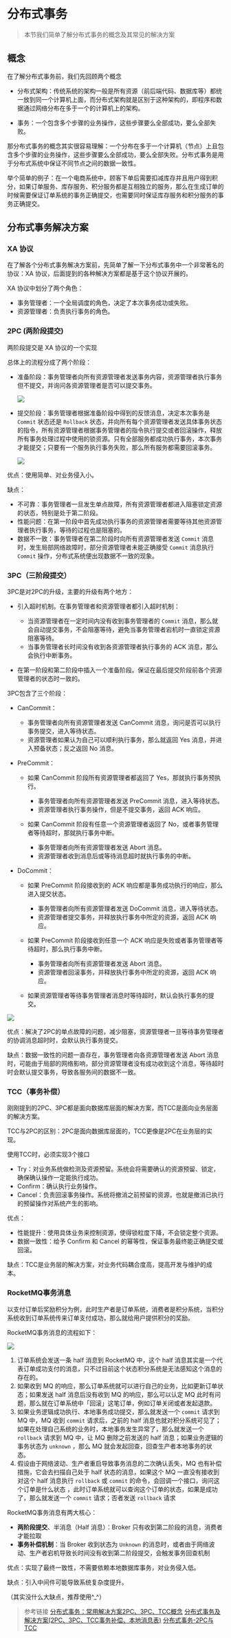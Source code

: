 # 分布式事务

> 本节我们简单了解分布式事务的概念及其常见的解决方案

## 概念

在了解分布式事务前，我们先回顾两个概念

- 分布式架构：传统系统的架构一般是所有资源（前后端代码、数据库等）都统一放到同一个计算机上面，而分布式架构就是区别于这种架构的，即程序和数据通过网络分布在多于一个的计算机上的架构。

- 事务：一个包含多个步骤的业务操作，这些步骤要么全部成功，要么全部失败。

那分布式事务的概念其实很容易理解：一个分布在多于一个计算机（节点）上且包含多个步骤的业务操作，这些步骤要么全部成功，要么全部失败。分布式事务是用于分布式系统中保证不同节点之间的数据一致性。

举个简单的例子：在一个电商系统中，顾客下单后需要扣减库存并且用户得到积分，如果订单服务、库存服务、积分服务都是互相独立的服务，那么在生成订单的时候需要保证订单系统的事务正确提交，也需要同时保证库存服务和积分服务的事务正确提交。


## 分布式事务解决方案


### XA 协议

在了解各个分布式事务解决方案前，先简单了解一下分布式事务中一个非常著名的协议：XA 协议，后面提到的各种解决方案都是基于这个协议开展的。

XA 协议中划分了两个角色：

- 事务管理者：一个全局调度的角色，决定了本次事务成功或失败。
- 资源管理者：负责执行事务的角色。


### 2PC (两阶段提交)

两阶段提交是 XA 协议的一个实现

总体上的流程分成了两个阶段：

- 准备阶段：事务管理者向所有资源管理者发送事务内容，资源管理者执行事务但不提交，并询问各资源管理者是否可以提交事务。
  
  ![](https://wingbun-notes-image.oss-cn-guangzhou.aliyuncs.com/images/20201118174832330.png)

- 提交阶段：事务管理者根据准备阶段中得到的反馈消息，决定本次事务是 `Commit` 状态还是 `Rollback` 状态，并向所有每个资源管理者发送具体事务状态的指令，所有资源管理者根据事务管理者的指令执行提交或者回滚操作，释放所有事务处理过程中使用的锁资源。只有全部服务都成功执行事务，本次事务才能提交；只要有一个服务执行事务失败，那么所有服务都需要回滚事务。
  
  ![](https://wingbun-notes-image.oss-cn-guangzhou.aliyuncs.com/images/20201118174947450.png)

优点：使用简单、对业务侵入小。

缺点：

- 不可靠：事务管理者一旦发生单点故障，所有资源管理者都进入阻塞锁定资源的状态，特别是处于第二阶段。
- 性能问题：在第一阶段中首先成功执行事务的资源管理者需要等待其他资源管理者执行事务，等待的过程也是阻塞的。
- 数据不一致：事务管理者在第二阶段时向所有资源管理者发送 `Commit` 消息时，发生局部网络故障时，部分资源管理者未能正确接受 `Commit` 消息执行 `Commit` 操作，分布式系统便出现数据不一致的现象。


### 3PC（三阶段提交）

3PC是对2PC的升级，主要的升级有两个地方：

- 引入超时机制。在事务管理者和资源管理者都引入超时机制：
  
  - 当资源管理者在一定时间内没有收到事务管理者的 `Commit` 消息，那么就会自动提交事务，不会阻塞等待，避免当事务管理者宕机时一直锁定资源阻塞等待。
  - 当事务管理者长时间没有收到各资源管理者执行事务的 ACK 消息，那么会执行中断事务。

- 在第一阶段和第二阶段中插入一个准备阶段。保证在最后提交阶段前各个资源管理者的状态时一致的。

3PC包含了三个阶段：
- CanCommit：
  
  - 事务管理者向所有资源管理者发送 CanCommit 消息，询问是否可以执行事务提交，进入等待状态。
  - 资源管理者如果认为自己可以顺利执行事务，那么就返回 Yes 消息，并进入预备状态；反之返回 No 消息。
  
- PreCommit：

  - 如果 CanCommit 阶段所有资源管理者都返回了 Yes，那就执行事务预执行。

    - 事务管理者向所有资源管理者发送 PreCommit 消息，进入等待状态。
    - 资源管理者执行事务操作，但是不提交事务，返回 ACK 响应。

  - 如果 CanCommit 阶段有任意一个资源管理者返回了 No，或者事务管理者等待超时，那就执行事务中断。

    - 事务管理者向所有资源管理者发送 Abort 消息。
    - 资源管理者收到消息后或等待消息超时就执行事务的中断。

- DoCommit：

  - 如果 PreCommit 阶段接收到的 ACK 响应都是事务成功执行的响应，那么进入提交状态。
  
    - 事务管理者向所有资源管理者发送 DoCommit 消息，进入等待状态。
    - 资源管理者提交事务，并释放执行事务中所定的资源，返回 ACK 响应。

  - 如果 PreCommit 阶段接收到任意一个 ACK 响应是失败或者事务管理者等待超时，那么执行事务中断。

    - 事务管理者向所有资源管理者发送 Abort 消息。
    - 资源管理者回滚事务，并释放执行事务中所定的资源，返回 ACK 响应。

  - 如果资源管理者等待事务管理者消息时等待超时，默认会执行事务的提交。

![](https://wingbun-notes-image.oss-cn-guangzhou.aliyuncs.com/images/20201119154252414.png)

优点：解决了2PC的单点故障的问题，减少阻塞，资源管理者一旦等待事务管理者的协调消息超时时，会默认执行事务提交。

缺点：数据一致性的问题一直存在，事务管理者向各资源管理者发送 Abort 消息时，可能由于局部的网络影响，部分资源管理者没有成功收到这个消息，等待超时时会默认提交事务，导致各服务间的数据不一致。


### TCC（事务补偿）

刚刚提到的2PC、3PC都是面向数据库层面的解决方案，而TCC是面向业务层面的解决方案。

TCC与2PC的区别：2PC是面向数据库层面的，TCC更像是2PC在业务层的实现。

使用TCC时，必须实现3个接口

- Try：对业务系统做检测及资源预留。系统会将需要确认的资源预留、锁定，确保确认操作一定能执行成功。
- Confirm：确认执行业务操作。
- Cancel：负责回滚事务操作。系统将撤消之前预留的资源，也就是撤消已执行的预留操作对系统产生的影响。

优点：

- 性能提升：使用具体业务来控制资源，使得锁粒度下降，不会锁定整个资源。
- 数据一致性：给予 Confirm 和 Cancel 的幂等性，保证事务最终能正确提交或回滚。

缺点：TCC是业务层的解决方案，对业务代码耦合度高，提高开发与维护的成本。


### RocketMQ事务消息

以支付订单后奖励积分为例，此时生产者是订单系统，消费者是积分系统，当积分系统收到订单系统传来订单支付成功，那么就给用户提供积分的奖励。

RocketMQ事务消息的流程如下：

![](https://wingbun-notes-image.oss-cn-guangzhou.aliyuncs.com/images/20220620110500.png)

1. 订单系统会发送一条 half 消息到 RocketMQ 中，这个 half 消息其实是一个代表订单成功支付的消息，只不过目前这个状态积分系统是无法感知这个消息的存在的。
2. 如果收到 MQ 的响应，那么订单系统就可以进行自己的业务，比如更新订单状态；如果发送 half 消息后没有收到 MQ 的响应，那么可以认定 MQ 此时有问题，那么就在订单系统中「回滚」这笔订单，例如订单关闭或者发起退款。
4. 如果业务逻辑成功执行、本地事务成功提交，那么就发送一个 `commit` 请求到 MQ 中，MQ 收到 `commit` 请求后，之前的 half 消息也就对积分系统可见了；如果在处理自己系统的业务时，本地事务发生异常了，那么就发送一个 `rollback` 请求到 MQ 中，让 MQ 删除之前发送的 half 消息；如果业务逻辑的事务状态为 `unknown` ，那么 MQ 就会发起回查，回查生产者本地事务的状态。
5. 假设由于网络波动、生产者重启导致事务消息的二次确认丢失，MQ 也有补偿措施，它会去扫描自己处于 half 状态的消息，如果这个 MQ 一直没有接收到对这个 half 消息执行 `rollback`  或 `commit` 的命令，会回调一个接口，询问这个订单是什么状态 ，此时订单系统就可以查询这个订单的状态，如果是成功了，那么就发送一个 `commit` 请求；否者发送 `rollback` 请求

RocketMQ事务消息有两大核心：

- **两阶段提交**、半消息（Half 消息）：Broker 只有收到第二阶段的消息，消费者才能拉取
- **事务补偿机制**：当 Broker 收到状态为 `Unknown` 的消息时，或者由于网络波动、生产者宕机导致长时间没有收到第二阶段提交，会触发事务回查机制

优点：实现了最终一致性，不需要依赖本地数据库事务，对业务侵入低。

缺点：引入中间件可能导致系统复杂度提升。

（其实没什么大缺点，推荐使用^_^）


> 参考链接
> [分布式事务：常用解决方案2PC、3PC、TCC概念](https://blog.csdn.net/qq_36881887/article/details/113447374)
> [分布式事务及解决方案(2PC、3PC、TCC事务补偿、本地消息表)](https://blog.csdn.net/m0_45406092/article/details/120485617)
> [分布式事务-2PC与TCC](https://blog.csdn.net/shida219/article/details/120686844)
